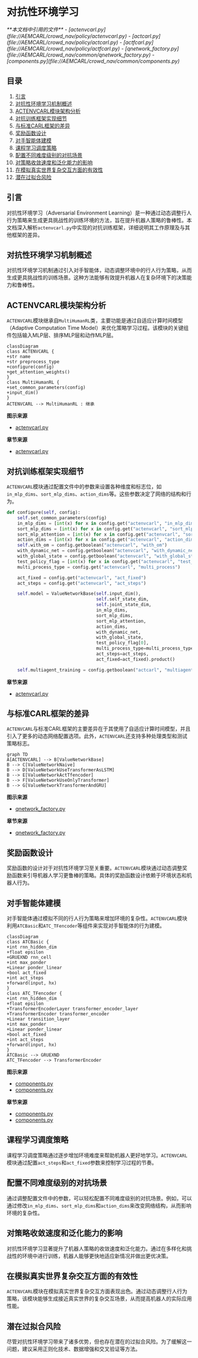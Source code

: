 # 对抗性环境学习

<cite>
**本文档中引用的文件**  
- [actenvcarl.py](file://AEMCARL/crowd_nav/policy/actenvcarl.py)
- [actcarl.py](file://AEMCARL/crowd_nav/policy/actcarl.py)
- [actfcarl.py](file://AEMCARL/crowd_nav/policy/actfcarl.py)
- [qnetwork_factory.py](file://AEMCARL/crowd_nav/common/qnetwork_factory.py)
- [components.py](file://AEMCARL/crowd_nav/common/components.py)
</cite>

## 目录
1. [引言](#引言)
2. [对抗性环境学习机制概述](#对抗性环境学习机制概述)
3. [ACTENVCARL模块架构分析](#actenvcarl模块架构分析)
4. [对抗训练框架实现细节](#对抗训练框架实现细节)
5. [与标准CARL框架的差异](#与标准carl框架的差异)
6. [奖励函数设计](#奖励函数设计)
7. [对手智能体建模](#对手智能体建模)
8. [课程学习调度策略](#课程学习调度策略)
9. [配置不同难度级别的对抗场景](#配置不同难度级别的对抗场景)
10. [对策略收敛速度和泛化能力的影响](#对策略收敛速度和泛化能力的影响)
11. [在模拟真实世界复杂交互方面的有效性](#在模拟真实世界复杂交互方面的有效性)
12. [潜在过拟合风险](#潜在过拟合风险)

## 引言

对抗性环境学习（Adversarial Environment Learning）是一种通过动态调整行人行为策略来生成更具挑战性的训练环境的方法，旨在提升机器人策略的鲁棒性。本文档深入解析`actenvcarl.py`中实现的对抗训练框架，详细说明其工作原理及与其他框架的差异。

## 对抗性环境学习机制概述

对抗性环境学习机制通过引入对手智能体，动态调整环境中的行人行为策略，从而生成更具挑战性的训练场景。这种方法能够有效提升机器人在复杂环境下的决策能力和鲁棒性。

## ACTENVCARL模块架构分析

`ACTENVCARL`模块继承自`MultiHumanRL`类，主要功能是通过自适应计算时间模型（Adaptive Computation Time Model）来优化策略学习过程。该模块的关键组件包括输入MLP层、排序MLP层和动作MLP层。

```mermaid
classDiagram
class ACTENVCARL {
+str name
+str preprocess_type
+configure(config)
+get_attention_weights()
}
class MultiHumanRL {
+set_common_parameters(config)
+input_dim()
}
ACTENVCARL --> MultiHumanRL : 继承
```

**图示来源**
- [actenvcarl.py](file://AEMCARL/crowd_nav/policy/actenvcarl.py#L10-L69)

**章节来源**
- [actenvcarl.py](file://AEMCARL/crowd_nav/policy/actenvcarl.py#L10-L69)

## 对抗训练框架实现细节

`ACTENVCARL`模块通过配置文件中的参数来设置各种维度和标志位，如`in_mlp_dims`、`sort_mlp_dims`、`action_dims`等。这些参数决定了网络的结构和行为。

```python
def configure(self, config):
    self.set_common_parameters(config)
    in_mlp_dims = [int(x) for x in config.get("actenvcarl", "in_mlp_dims").split(", ")]
    sort_mlp_dims = [int(x) for x in config.get("actenvcarl", "sort_mlp_dims").split(", ")]
    sort_mlp_attention = [int(x) for x in config.get("actenvcarl", "sort_attention_dims").split(", ")]
    action_dims = [int(x) for x in config.get("actenvcarl", "action_dims").split(", ")]
    self.with_om = config.getboolean("actenvcarl", "with_om")
    with_dynamic_net = config.getboolean("actenvcarl", "with_dynamic_net")
    with_global_state = config.getboolean("actenvcarl", "with_global_state")
    test_policy_flag = [int(x) for x in config.get("actenvcarl", "test_policy_flag").split(", ")]
    multi_process_type = config.get("actenvcarl", "multi_process")

    act_fixed = config.get("actenvcarl", "act_fixed")
    act_steps = config.get("actenvcarl", "act_steps")

    self.model = ValueNetworkBase(self.input_dim(),
                                  self.self_state_dim,
                                  self.joint_state_dim,
                                  in_mlp_dims,
                                  sort_mlp_dims,
                                  sort_mlp_attention,
                                  action_dims,
                                  with_dynamic_net,
                                  with_global_state,
                                  test_policy_flag[0],
                                  multi_process_type=multi_process_type,
                                  act_steps=act_steps,
                                  act_fixed=act_fixed).product()

    self.multiagent_training = config.getboolean("actcarl", "multiagent_training")
```

**章节来源**
- [actenvcarl.py](file://AEMCARL/crowd_nav/policy/actenvcarl.py#L34-L69)

## 与标准CARL框架的差异

`ACTENVCARL`与标准CARL框架的主要差异在于其使用了自适应计算时间模型，并且引入了更多的动态网络配置选项。此外，`ACTENVCARL`还支持多种处理类型和测试策略标志。

```mermaid
graph TD
A[ACTENVCARL] --> B[ValueNetworkBase]
B --> C[ValueNetworkNaive]
B --> D[ValueNetworkUseTransformerAsLSTM]
B --> E[ValueNetworkActTfencoder]
B --> F[ValueNetworkUseOnlyTransformer]
B --> G[ValueNetworkTransformerAndGRU]
```

**图示来源**
- [qnetwork_factory.py](file://AEMCARL/crowd_nav/common/qnetwork_factory.py#L27-L109)

**章节来源**
- [qnetwork_factory.py](file://AEMCARL/crowd_nav/common/qnetwork_factory.py#L27-L109)

## 奖励函数设计

奖励函数的设计对于对抗性环境学习至关重要。`ACTENVCARL`模块通过动态调整奖励函数来引导机器人学习更鲁棒的策略。具体的奖励函数设计依赖于环境状态和机器人行为。

## 对手智能体建模

对手智能体通过模拟不同的行人行为策略来增加环境的复杂性。`ACTENVCARL`模块利用`ATCBasic`和`ATC_TFencoder`等组件来实现对手智能体的行为建模。

```mermaid
classDiagram
class ATCBasic {
+int rnn_hidden_dim
+float epsilon
+GRUEXND rnn_cell
+int max_ponder
+Linear ponder_linear
+bool act_fixed
+int act_steps
+forward(input, hx)
}
class ATC_TFencoder {
+int rnn_hidden_dim
+float epsilon
+TransformerEncoderLayer transformer_encoder_layer
+TransformerEncoder transformer_encoder
+Linear transition_layer
+int max_ponder
+Linear ponder_linear
+bool act_fixed
+int act_steps
+forward(input, hx)
}
ATCBasic --> GRUEXND
ATC_TFencoder --> TransformerEncoder
```

**图示来源**
- [components.py](file://AEMCARL/crowd_nav/common/components.py#L86-L136)
- [components.py](file://AEMCARL/crowd_nav/common/components.py#L192-L263)

**章节来源**
- [components.py](file://AEMCARL/crowd_nav/common/components.py#L86-L136)
- [components.py](file://AEMCARL/crowd_nav/common/components.py#L192-L263)

## 课程学习调度策略

课程学习调度策略通过逐步增加环境难度来帮助机器人更好地学习。`ACTENVCARL`模块通过配置`act_steps`和`act_fixed`参数来控制学习过程的节奏。

## 配置不同难度级别的对抗场景

通过调整配置文件中的参数，可以轻松配置不同难度级别的对抗场景。例如，可以通过修改`in_mlp_dims`、`sort_mlp_dims`和`action_dims`来改变网络结构，从而影响环境的复杂性。

## 对策略收敛速度和泛化能力的影响

对抗性环境学习显著提升了机器人策略的收敛速度和泛化能力。通过在多样化和挑战性的环境中进行训练，机器人能够更快地适应新情况并做出更优决策。

## 在模拟真实世界复杂交互方面的有效性

`ACTENVCARL`模块在模拟真实世界复杂交互方面表现出色。通过动态调整行人行为策略，该模块能够生成接近真实世界的复杂交互场景，从而提高机器人的实际应用性能。

## 潜在过拟合风险

尽管对抗性环境学习带来了诸多优势，但也存在潜在的过拟合风险。为了缓解这一问题，建议采用正则化技术、数据增强和交叉验证等方法。